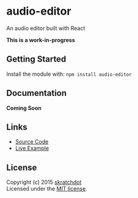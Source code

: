 # audio-editor

An audio editor built with React

__This is a work-in-progress__


## Getting Started

Install the module with: `npm install audio-editor`


## Documentation

__Coming Soon__


## Links

- [Source Code](https://github.com/skratchdot/audio-editor)
- [Live Example](http://projects.skratchdot.com/audio-editor)


## License
Copyright (c) 2015 [skratchdot](http://skratchdot.com/)  
Licensed under the [MIT license](LICENSE-MIT).
